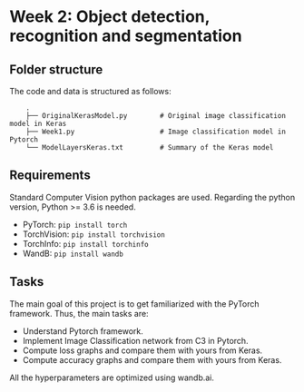 # Week 2: Object detection, recognition and segmentation

## Folder structure 
The code and data is structured as follows:

        .
        ├── OriginalKerasModel.py        # Original image classification model in Keras
        ├── Week1.py                     # Image classification model in Pytorch
        └── ModelLayersKeras.txt         # Summary of the Keras model

## Requirements
Standard Computer Vision python packages are used. Regarding the python version, Python >= 3.6 is needed.

- PyTorch:
  ```pip install torch```
- TorchVision:
  ```pip install torchvision```
- TorchInfo:
  ```pip install torchinfo```
- WandB:
  ```pip install wandb```


## Tasks
The main goal of this project is to get familiarized with the PyTorch framework. Thus, the main tasks are:

- Understand Pytorch framework.
- Implement Image Classification network from C3 in Pytorch.
- Compute loss graphs and compare them with yours from Keras.
- Compute accuracy graphs and compare them with yours from Keras.

All the hyperparameters are optimized using wandb.ai.

